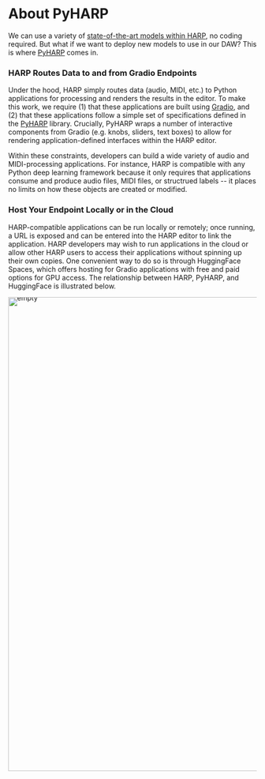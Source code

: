 # About PyHARP

We can use a variety of [state-of-the-art models within HARP](/content/usage/models.html), no coding required. But what if we want to deploy new models to use in our DAW? This is where [PyHARP](https://github.com/TEAMuP-dev/pyharp) comes in.

### HARP Routes Data to and from Gradio Endpoints

Under the hood, HARP simply routes data (audio, MIDI, etc.) to Python applications for processing and renders the results in the editor. To make this work, we require (1) that these applications are built using [Gradio](https://www.gradio.app/), and (2) that these applications follow a simple set of specifications defined in the [PyHARP](https://github.com/TEAMuP-dev/pyharp) library. Crucially, PyHARP wraps a number of interactive components from Gradio (e.g. knobs, sliders, text boxes) to allow for rendering application-defined interfaces within the HARP editor.

Within these constraints, developers can build a wide variety of audio and MIDI-processing applications. For instance, HARP is compatible with any Python deep learning framework because it only requires that applications consume and produce audio files, MIDI files, or structrued labels -- it places no limits on how these objects are created or modified.

### Host Your Endpoint Locally or in the Cloud

HARP-compatible applications can be run locally or remotely; once running, a URL is exposed and can be entered into the HARP editor to link the application. HARP developers may wish to run applications in the cloud or allow other HARP users to access their applications without spinning up their own copies. One convenient way to do so is through HuggingFace Spaces, which offers hosting for Gradio applications with free and paid options for GPU access. The relationship between HARP, PyHARP, and HuggingFace is illustrated below.

<img src="/content/images/new_harp_diagram.png"
     alt="empty"
     style="display:block;margin:4px auto;width:960px;line-height:0;">